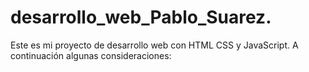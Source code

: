# desarrollo_web_Pablo_Suarez.
Este es mi proyecto de desarrollo web con HTML CSS y JavaScript. A continuación algunas consideraciones:  
